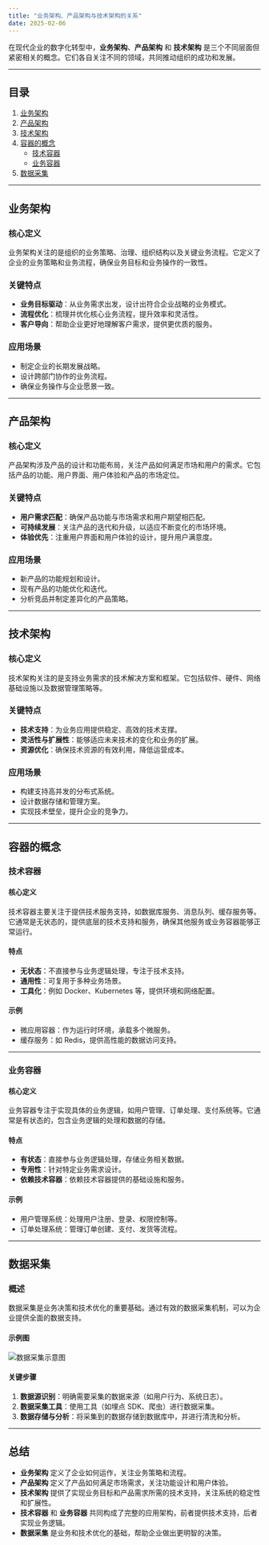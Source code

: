 ```yaml
---
title: "业务架构、产品架构与技术架构的关系"
date: 2025-02-06
---
```


在现代企业的数字化转型中，**业务架构**、**产品架构** 和 **技术架构** 是三个不同层面但紧密相关的概念。它们各自关注不同的领域，共同推动组织的成功和发展。

---

## 目录

1. [业务架构](#业务架构)
2. [产品架构](#产品架构)
3. [技术架构](#技术架构)
4. [容器的概念](#容器的概念)
   - [技术容器](#技术容器)
   - [业务容器](#业务容器)
5. [数据采集](#数据采集)

---

## 业务架构

### 核心定义
业务架构关注的是组织的业务策略、治理、组织结构以及关键业务流程。它定义了企业的业务策略和业务流程，确保业务目标和业务操作的一致性。

### 关键特点
- **业务目标驱动**：从业务需求出发，设计出符合企业战略的业务模式。
- **流程优化**：梳理并优化核心业务流程，提升效率和灵活性。
- **客户导向**：帮助企业更好地理解客户需求，提供更优质的服务。

### 应用场景
- 制定企业的长期发展战略。
- 设计跨部门协作的业务流程。
- 确保业务操作与企业愿景一致。

---

## 产品架构

### 核心定义
产品架构涉及产品的设计和功能布局，关注产品如何满足市场和用户的需求。它包括产品的功能、用户界面、用户体验和产品的市场定位。

### 关键特点
- **用户需求匹配**：确保产品功能与市场需求和用户期望相匹配。
- **可持续发展**：关注产品的迭代和升级，以适应不断变化的市场环境。
- **体验优先**：注重用户界面和用户体验的设计，提升用户满意度。

### 应用场景
- 新产品的功能规划和设计。
- 现有产品的功能优化和迭代。
- 分析竞品并制定差异化的产品策略。

---

## 技术架构

### 核心定义
技术架构关注的是支持业务需求的技术解决方案和框架。它包括软件、硬件、网络基础设施以及数据管理策略等。

### 关键特点
- **技术支持**：为业务应用提供稳定、高效的技术支撑。
- **灵活性与扩展性**：能够适应未来技术的变化和业务的扩展。
- **资源优化**：确保技术资源的有效利用，降低运营成本。

### 应用场景
- 构建支持高并发的分布式系统。
- 设计数据存储和管理方案。
- 实现技术壁垒，提升企业的竞争力。

---

## 容器的概念

### 技术容器

#### 核心定义
技术容器主要关注于提供技术服务支持，如数据库服务、消息队列、缓存服务等。它通常是无状态的，提供底层的技术支持和服务，确保其他服务或业务容器能够正常运行。

#### 特点
- **无状态**：不直接参与业务逻辑处理，专注于技术支持。
- **通用性**：可复用于多种业务场景。
- **工具化**：例如 Docker、Kubernetes 等，提供环境和网络配置。

#### 示例
- 微应用容器：作为运行时环境，承载多个微服务。
- 缓存服务：如 Redis，提供高性能的数据访问支持。

---

### 业务容器

#### 核心定义
业务容器专注于实现具体的业务逻辑，如用户管理、订单处理、支付系统等。它通常是有状态的，包含业务逻辑的处理和数据的存储。

#### 特点
- **有状态**：直接参与业务逻辑处理，存储业务相关数据。
- **专用性**：针对特定业务需求设计。
- **依赖技术容器**：依赖技术容器提供的基础设施和服务。

#### 示例
- 用户管理系统：处理用户注册、登录、权限控制等。
- 订单处理系统：管理订单创建、支付、发货等流程。

---

## 数据采集

### 概述
数据采集是业务决策和技术优化的重要基础。通过有效的数据采集机制，可以为企业提供全面的数据支持。

#### 示例图
![数据采集示意图](./Pasted%20image%2020231007112059.png)

#### 关键步骤
1. **数据源识别**：明确需要采集的数据来源（如用户行为、系统日志）。
2. **数据采集工具**：使用工具（如埋点 SDK、爬虫）进行数据采集。
3. **数据存储与分析**：将采集到的数据存储到数据库中，并进行清洗和分析。

---

## 总结

- **业务架构** 定义了企业如何运作，关注业务策略和流程。
- **产品架构** 定义了产品如何满足市场需求，关注功能设计和用户体验。
- **技术架构** 提供了实现业务目标和产品需求所需的技术支持，关注系统的稳定性和扩展性。
- **技术容器** 和 **业务容器** 共同构成了完整的应用架构，前者提供技术支持，后者实现业务逻辑。
- **数据采集** 是业务和技术优化的基础，帮助企业做出更明智的决策。